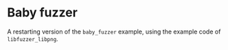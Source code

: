 # Baby fuzzer

A restarting version of the `baby_fuzzer` example, using the example code of `libfuzzer_libpng`.